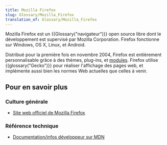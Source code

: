 ```yaml
---
title: Mozilla Firefox
slug: Glossary/Mozilla_Firefox
translation_of: Glossary/Mozilla_Firefox
---
```


Mozilla Firefox est un {{Glossary("navigateur")}} open source libre dont le développement est supervisé par Mozilla Corporation. Firefox fonctionne sur Windows, OS X, Linux, et Android.

Distribué pour la première fois en novembre 2004, Firefox est entièrement personnalisable grâce à des thèmes, plug-ins, et [modules](/fr/docs/Mozilla/Add-ons). Firefox utilise {{glossary("Gecko")}} pour réaliser l'affichage des pages web, et implémente aussi bien les normes Web actuelles que celles à venir.

## Pour en savoir plus

### Culture générale

- [Site web officiel de Mozilla Firefox](https://www.firefox.com/)

### Référence technique

- [Documentation/infos développeur sur MDN](/fr/Firefox)
